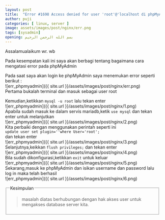 ```yaml
---
layout: post
title:  "Error #1698 Access denied for user 'root'@'localhost di phpMyAdmin"
author: puji
categories: [ linux, server ]
image: assets/images/post/nginx/err.png
tags: [sysadmin]
opening: بسم الله الرحمن الرحيم
---
```

Assalamualaikum wr. wb

Pada kesempatan kali ini saya akan berbagi tentang bagaimana cara mengatasi error pada phpMyAdmin  

Pada saat saya akan login ke phpMyAdmin saya menemukan error seperti berikut :  
![err_phpmyadmin]({{ site.url }}/assets/images/post/nginx/err.png)  
Pertama bukalah terminal dan masuk sebagai user root

Kemudian,ketikkan ```mysql -u root``` lalu tekan enter  
![err_phpmyadmin]({{ site.url }}/assets/images/post/nginx/1.png)  
Apabila sudah masuk ke dalam servis mariadb,ketik ```use mysql``` dan tekan enter untuk melanjutkan  
![err_phpmyadmin]({{ site.url }}/assets/images/post/nginx/2.png)  
Kita perbaiki dengan menggunakan perintah seperti ini   
```update user set plugin=''where User='root';```  
dan tekan enter  
![err_phpmyadmin]({{ site.url }}/assets/images/post/nginx/3.png)  
Selanjutnya,keikkan ```flush privileges;``` dan tekan enter  
![err_phpmyadmin]({{ site.url }}/assets/images/post/nginx/4.png)  
Bila sudah dikonfigurasi,ketikkan ```exit``` untuk keluar  
![err_phpmyadmin]({{ site.url }}/assets/images/post/nginx/5.png)  
Sekarang,masuk ke phpMyAdmin dan isikan username dan password lalu log in maka telah berhasil  
![err_phpmyadmin]({{ site.url }}/assets/images/post/nginx/6.png)  

<fieldset><legend>Kesimpulan</legend>
<blockquote>
masalah diatas berhubungan dengan hak akses user untuk mengakses database server kita. 
</blockquote>
</fieldset>
